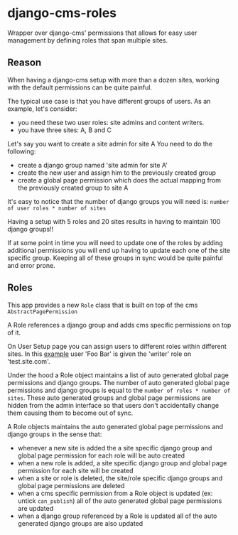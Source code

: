 django-cms-roles
================

Wrapper over django-cms' permissions that allows for easy user management by defining roles that span multiple sites.


Reason
------
When having a django-cms setup with more than a dozen sites, working with the default permissions can be quite painful.

The typical use case is that you have different groups of users. 
As an example, let's consider:
* you need these two user roles: site admins and content writers.
* you have three sites: A, B and C

Let's say you want to create a site admin for site A
You need to do the following:
* create a django group named 'site admin for site A'
* create the new user and assign him to the previously created group
* create a global page permission which does the actual mapping from the previously created group to site A

It's easy to notice that the number of django groups you will need is:
```number of user roles * number of sites```

Having a setup with 5 roles and 20 sites results in having to maintain 100 django groups!!

If at some point in time you will need to update one of the roles by adding additional permissions
you will end up having to update each one of the site specific group. Keeping all of these
groups in sync would be quite painful and error prone.

Roles
-----
This app provides a new ```Role``` class that is built on top of the cms ```AbstractPagePermission```

A Role references a django group and adds cms specific permissions on top of it.

On User Setup page you can assign users to different roles within different sites.
In this [example](https://github.com/kux/django-cms-roles/blob/master/User_Setup.png)
user 'Foo Bar' is given the 'writer' role on 'test.site.com'.

Under the hood a Role object maintains a list of auto generated global page permissions
and django groups. The number of auto generated global page permissions and django groups
is equal to the ```number of roles * number of sites```. These auto generated groups and
global page permissions are hidden from the admin interface so that users don't accidentally
change them causing them to become out of sync.

A Role objects maintains the auto generated global page permissions and django groups in the sense
that:
* whenever a new site is added the a site specific django group and global page permission
  for each role will be auto created
* when a new role is added, a site specific django group and global page permission
  for each site will be created
* when a site or role is deleted, the site/role specific django groups and global page permissions
  are deleted
* when a cms specific permission from a Role object is updated (ex: untick ```can_publish```)
  all of the auto generated global page permissions are updated
* when a django group referenced by a Role is updated all of the auto generated django groups
  are also updated

